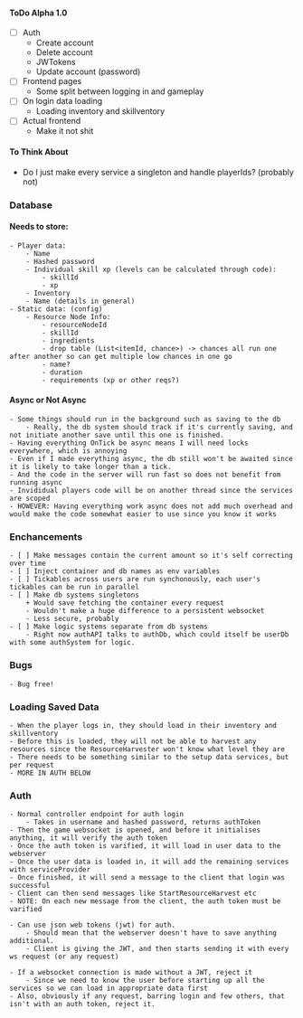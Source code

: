 #### ToDo Alpha 1.0

- [ ] Auth
  - Create account
  - Delete account
  - JWTokens
  - Update account (password)
- [ ] Frontend pages
  - Some split between logging in and gameplay
- [ ] On login data loading
  - Loading inventory and skillventory
- [ ] Actual frontend
  - Make it not shit

#### To Think About

- Do I just make every service a singleton and handle playerIds? (probably not)

### Database

#### Needs to store:

    - Player data:
        - Name
        - Hashed password
        - Individual skill xp (levels can be calculated through code):
            - skillId
            - xp
        - Inventory
        - Name (details in general)
    - Static data: (config)
        - Resource Node Info:
            - resourceNodeId
            - skillId
            - ingredients
            - drop table (List<itemId, chance>) -> chances all run one after another so can get multiple low chances in one go
            - name?
            - duration
            - requirements (xp or other reqs?)

#### Async or Not Async

    - Some things should run in the background such as saving to the db
        - Really, the db system should track if it's currently saving, and not initiate another save until this one is finished.
    - Having everything OnTick be async means I will need locks everywhere, which is annoying
    - Even if I made everything async, the db still won't be awaited since it is likely to take longer than a tick.
    - And the code in the server will run fast so does not benefit from running async
    - Invididual players code will be on another thread since the services are scoped
    - HOWEVER: Having everything work async does not add much overhead and would make the code somewhat easier to use since you know it works

### Enchancements

    - [ ] Make messages contain the current amount so it's self correcting over time
    - [ ] Inject container and db names as env variables
    - [ ] Tickables across users are run synchonously, each user's tickables can be run in parallel
    - [ ] Make db systems singletons
        + Would save fetching the container every request
        - Wouldn't make a huge difference to a persistent websocket
        - Less secure, probably
    - [ ] Make logic systems separate from db systems
        - Right now authAPI talks to authDb, which could itself be userDb with some authSystem for logic.

### Bugs

    - Bug free!

### Loading Saved Data

    - When the player logs in, they should load in their inventory and skillventory
    - Before this is loaded, they will not be able to harvest any resources since the ResourceHarvester won't know what level they are
    - There needs to be something similar to the setup data services, but per request
    - MORE IN AUTH BELOW

### Auth

    - Normal controller endpoint for auth login
        - Takes in username and hashed password, returns authToken
    - Then the game websocket is opened, and before it initialises anything, it will verify the auth token
    - Once the auth token is varified, it will load in user data to the webserver
    - Once the user data is loaded in, it will add the remaining services with serviceProvider
    - Once finished, it will send a message to the client that login was successful
    - Client can then send messages like StartResourceHarvest etc
    - NOTE: On each new message from the client, the auth token must be varified

    - Can use json web tokens (jwt) for auth.
        - Should mean that the webserver doesn't have to save anything additional.
        - Client is giving the JWT, and then starts sending it with every ws request (or any request)

    - If a websocket connection is made without a JWT, reject it
        - Since we need to know the user before starting up all the services so we can load in appropriate data first
    - Also, obviously if any request, barring login and few others, that isn't with an auth token, reject it.
